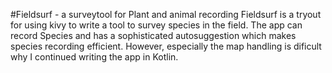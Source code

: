#Fieldsurf - a surveytool for Plant and animal recording
Fieldsurf is a tryout for using kivy to write a tool to survey species in the field. 
The app can record Species and has a sophisticated autosuggestion which makes species recording efficient. 
However, especially the map handling is dificult why I continued writing the app in Kotlin.
